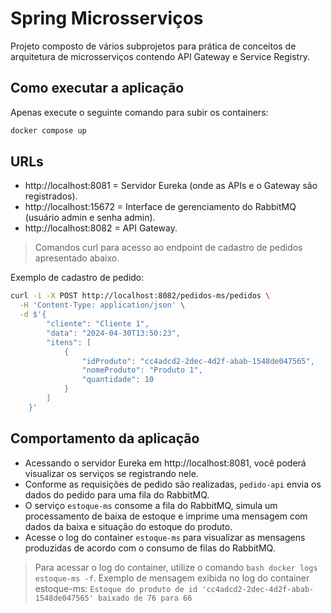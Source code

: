 # Spring Microsserviços

Projeto composto de vários subprojetos para prática de conceitos de arquitetura de microsserviços contendo API Gateway e Service Registry.

## Como executar a aplicação

Apenas execute o seguinte comando para subir os containers:

```bash
docker compose up
```

## URLs

- http://localhost:8081 = Servidor Eureka (onde as APIs e o Gateway são registrados).
- http://localhost:15672 = Interface de gerenciamento do RabbitMQ (usuário admin e senha admin).
- http://localhost:8082 = API Gateway.

> Comandos curl para acesso ao endpoint de cadastro de pedidos apresentado abaixo.

Exemplo de cadastro de pedido:
```bash
curl -i -X POST http://localhost:8082/pedidos-ms/pedidos \
  -H 'Content-Type: application/json' \
  -d $'{ 
        "cliente": "Cliente 1", 
        "data": "2024-04-30T13:50:23",
        "itens": [
            {
                "idProduto": "cc4adcd2-2dec-4d2f-abab-1548de047565",
                "nomeProduto": "Produto 1",
                "quantidade": 10
            }
        ]
    }'
```

## Comportamento da aplicação

- Acessando o servidor Eureka em http://localhost:8081, você poderá visualizar os serviços se registrando nele.
- Conforme as requisições de pedido são realizadas, `pedido-api` envia os dados do pedido para uma fila do RabbitMQ.
- O serviço `estoque-ms` consome a fila do RabbitMQ, simula um processamento de baixa de estoque e imprime uma mensagem com dados da baixa e situação do estoque do produto.
- Acesse o log do container `estoque-ms` para visualizar as mensagens produzidas de acordo com o consumo de filas do RabbitMQ.
> Para acessar o log do container, utilize o comando ```bash docker logs estoque-ms -f```.
> Exemplo de mensagem exibida no log do container estoque-ms: `Estoque do produto de id 'cc4adcd2-2dec-4d2f-abab-1548de047565' baixado de 76 para 66`
